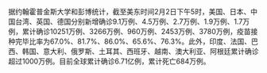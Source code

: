 据约翰霍普金斯大学和彭博统计，截至美东时间2月2日下午5时，美国、日本、中国台湾、英国、德国分别新增确诊9.1万例、4.5万例、2.7万例、1.9万例、1.7万例，累计确诊10251万例、3266万例、960万例、2453万例、3780万例，疫苗接种完毕比率为67.0%、81.7%、86.0%、65.6%、76.3%。此外，印度、法国、巴西、韩国、意大利、俄罗斯、土耳其、西班牙、越南、澳大利亚、阿根廷累计确诊超过1000万例。目前全球累计确诊6.71亿例，累计死亡684万例。